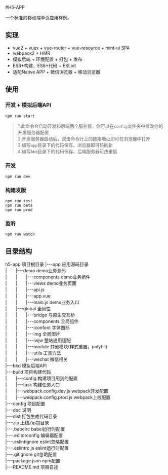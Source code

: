 #H5-APP

一个标准的移动端单页应用样例。

## 实现
+ vue2 + vuex + vue-router + vue-resource + mint-ui SPA
+ webpack2 + HMR
+ 模拟后端 + 环境配置 + 打包 + 发布
+ ES6+构建，ES6+代码 + ESLint
+ 适配Native APP + 微信浏览器 + 移动浏览器

## 使用
### 开发 + 模拟后端API
    npm run start

>1.此命令会启动开发和后端两个服务器，你可以在`config`文件夹中修改你的开发服务器配置  
2.开发服务器启动后，双击命令行上的链接地址即可在浏览器中打开  
3.编写`app`目录下的代码保存，浏览器即可热刷新  
4.编写`bkd`目录下的代码保存，后端服务器可热重启

### 开发
    npm run dev

### 构建发版
    npm run test
    npm run beta
    npm run prod

### 监听
    npm run watch

## 目录结构

h5-app 项目根目录
|---app 应用源码目录  
|　　|---demo demo业务源码  
|　　|　　|---components demo业务组件  
|　　|　　|---views demo业务页面  
|　　|　　|---api.js  
|　　|　　|---app.vue  
|　　|　　|---main.js demo业务入口  
|　　|---global 全局性  
|　　|　　|---bridge 与原生交互桥   
|　　|　　|---components 全局组件  
|　　|　　|---iconfont 字体图标  
|　　|　　|---img 全局图片  
|　　|　　|---iwjw 整站通用适配  
|　　|　　|---module 其他模块(样式重置，polyfill)    
|　　|　　|---utils 工具方法   
|　　|　　|---wechat 微信相关   
|---bkd 模拟后端API  
|---build 项目构建代码  
|　　|---config 构建项目用到的配置  
|　　|---task 构建任务入口  
|　　|---webpack.config.dev.js webpack开发配置  
|　　|---webpack.config.prod.js webpack上线配置  
|---config 项目配置  
|---doc 说明  
|---dist 打包生成代码目录  
|---zip 上线Zip包目录  
|---.babelrc babel运行时配置  
|---.editorconfig 编辑器配置  
|---.eslintignore eslint忽略配置  
|---.eslintrc.js eslint运行时配置  
|---.gitignore git忽略配置  
|---package.json npm配置  
|---README.md 项目自述  
